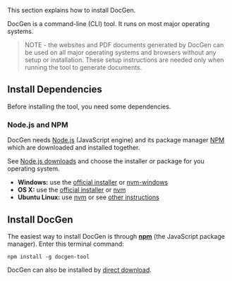 ﻿This section explains how to install DocGen.

DocGen is a command-line (CLI) tool. It runs on most major operating systems.

> NOTE - the websites and PDF documents generated by DocGen can be used on all major operating systems and browsers
without any setup or installation. These setup instructions are needed only when running the tool to generate documents.

## Install Dependencies

Before installing the tool, you need some dependencies.

### Node.js and NPM

DocGen needs [Node.js](https://nodejs.org) (JavaScript engine) and its package manager [NPM](https://www.npmjs.com/)
which are downloaded and installed together.

See [Node.js downloads](https://nodejs.org/en/download) and choose the installer or package for you operating system.

- **Windows:** use the [official installer](https://nodejs.org/en/download) or [nvm-windows](https://github.com/coreybutler/nvm-windows)
- **OS X:** use the [official installer](https://nodejs.org/en/download) or [nvm](https://github.com/nvm-sh/nvm)
- **Ubuntu Linux:** use [nvm](https://github.com/nvm-sh/nvm) or see [other instructions](https://www.digitalocean.com/community/tutorials/how-to-install-node-js-on-ubuntu-22-04)

## Install DocGen

The easiest way to install DocGen is through **[npm](https://www.npmjs.com)** (the JavaScript package manager). Enter 
this terminal command:

	npm install -g docgen-tool

DocGen can also be installed by [direct download](https://github.com/mtmacdonald/docgen).
